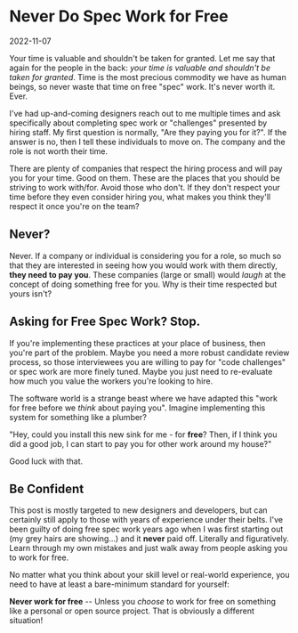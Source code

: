 # Never Do Spec Work for Free

2022-11-07

Your time is valuable and shouldn't be taken for granted. Let me say that again for the people in the back: *your time is valuable and shouldn't be taken for granted*. Time is the most precious commodity we have as human beings, so never waste that time on free "spec" work. It's never worth it. Ever.

I've had up-and-coming designers reach out to me multiple times and ask specifically about completing spec work or "challenges" presented by hiring staff. My first question is normally, "Are they paying you for it?". If the answer is no, then I tell these individuals to move on. The company and the role is not worth their time.

There are plenty of companies that respect the hiring process and will pay you for your time. Good on them. These are the places that you should be striving to work with/for. Avoid those who don't. If they don't respect your time before they even consider hiring you, what makes you think they'll respect it once you're on the team?

## Never?

Never. If a company or individual is considering you for a role, so much so that they are interested in seeing how you would work with them directly, **they need to pay you**. These companies (large or small) would *laugh* at the concept of doing something free for you. Why is their time respected but yours isn't?

## Asking for Free Spec Work? Stop.

If you're implementing these practices at your place of business, then you're part of the problem. Maybe you need a more robust candidate review process, so those interviewees you are willing to pay for "code challenges" or spec work are more finely tuned. Maybe you just need to re-evaluate how much you value the workers you're looking to hire.

The software world is a strange beast where we have adapted this "work for free before we *think* about paying you". Imagine implementing this system for something like a plumber?

"Hey, could you install this new sink for me - for **free**? Then, if I think you did a good job, I can start to pay you for other work around my house?"

Good luck with that.

## Be Confident

This post is mostly targeted to new designers and developers, but can certainly still apply to those with years of experience under their belts. I've been guilty of doing free spec work years ago when I was first starting out (my grey hairs are showing...) and it **never** paid off. Literally and figuratively.  Learn through my own mistakes and just walk away from people asking you to work for free.

No matter what you think about your skill level or real-world experience, you need to have at least a bare-minimum standard for yourself: 

**Never work for free** -- Unless you *choose* to work for free on something like a personal or open source project. That is obviously a different situation!
